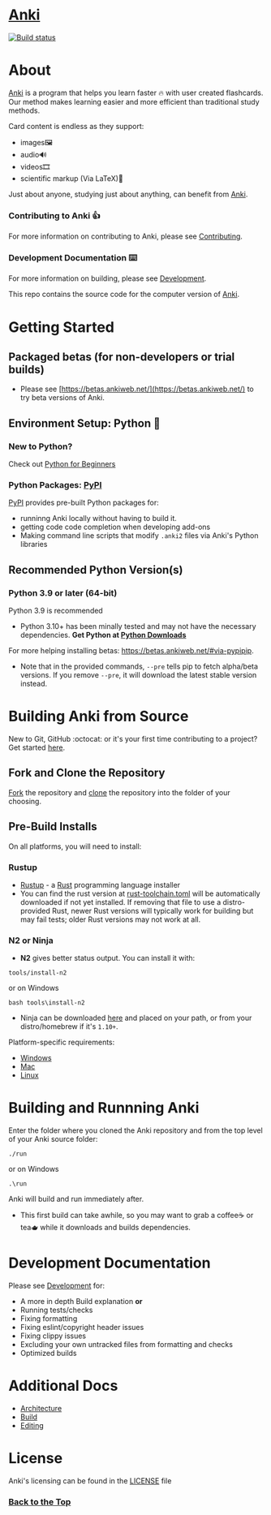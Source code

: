 # [Anki](https://apps.ankiweb.net)

[![Build status](https://badge.buildkite.com/c9edf020a4aec976f9835e54751cc5409d843adbb66d043bd3.svg?branch=main)](https://buildkite.com/ankitects/anki-ci)

# About
[Anki](https://apps.ankiweb.net) is a program that helps you learn faster :fire: with user created flashcards.  
Our method makes learning easier and more efficient than traditional study methods.

Card content is endless as they support:
- images:framed_picture:
- audio:loud_sound:
- videos:film_strip:
- scientific markup (Via LaTeX):dna:

Just about anyone, studying just about anything, can benefit from [Anki](https://apps.ankiweb.net).

### Contributing to Anki :+1:
For more information on contributing to Anki, please see [Contributing](./contributing.md).

### Development Documentation :keyboard:
For more information on building, please see [Development](./docs/development.md).

This repo contains the source code for the computer version of
[Anki](https://apps.ankiweb.net). 

# Getting Started
## Packaged betas (for non-developers or trial builds)
- Please see [https://betas.ankiweb.net/](https://betas.ankiweb.net/) to try beta versions of Anki.

## Environment Setup: Python 🐍
### New to Python?
Check out [Python for Beginners](https://www.python.org/about/gettingstarted/)
### Python Packages: [PyPI](https://pypi.org/)
[PyPI](https://pypi.org/) provides pre-built Python packages for:

- runninng Anki locally without having to build it.
- getting code code completion when developing add-ons
- Making command line scripts that modify `.anki2` files via Anki's Python libraries

## Recommended Python Version(s)
### Python 3.9 or later (64-bit)
Python 3.9 is recommended
- Python 3.10+ has been minally tested and may not have the necessary dependencies.
**Get Python at [Python Downloads](https://www.python.org/downloads/)**

For more helping installing betas: https://betas.ankiweb.net/#via-pypipip. 
- Note that in the provided commands, `--pre` tells pip to fetch alpha/beta versions. If you remove
`--pre`, it will download the latest stable version instead.

# Building Anki from Source
New to Git, GitHub :octocat: or it's your first time contributing to a project? Get started [here](https://docs.github.com/en/get-started/quickstart/set-up-git).

## Fork and Clone the Repository
[Fork](https://docs.github.com/en/get-started/quickstart/fork-a-repo#forking-a-repository) the repository and [clone](https://docs.github.com/en/get-started/quickstart/fork-a-repo#cloning-your-forked-repository) the repository into the folder of your choosing.

## Pre-Build Installs
On all platforms, you will need to install:

### Rustup
- [Rustup](https://rustup.rs/) - a [Rust](https://www.rust-lang.org/) programming language installer
- You can find the rust version at [rust-toolchain.toml](./rust-toolchain.toml)
  will be automatically downloaded if not yet installed. If removing that file
  to use a distro-provided Rust, newer Rust versions will typically work for
  building but may fail tests; older Rust versions may not work at all.
### N2 or Ninja
- **N2** gives better status output. You can install it with:

```
tools/install-n2
```

or on Windows

```
bash tools\install-n2
```

- Ninja can be downloaded [here](https://github.com/ninja-build/ninja/releases/tag/v1.11.1) and placed on your path, or from your distro/homebrew if it's `1.10+`.

Platform-specific requirements:

- [Windows](./windows.md)
- [Mac](./mac.md)
- [Linux](./linux.md)

# Building and Runnning Anki
Enter the folder where you cloned the Anki repository and from the top level of your Anki source folder:
```
./run
```
or on Windows
```
.\run
```
Anki will build and run immediately after. 
- This first build can take awhile, so you may want to grab a coffee:coffee: or tea:teapot: while it downloads and builds dependencies.

# Development Documentation
Please see [Development](./docs/development.md) for:

- A more in depth Build explanation
  **or** 
- Running tests/checks
- Fixing formatting
- Fixing eslint/copyright header issues
- Fixing clippy issues
- Excluding your own untracked files from formatting and checks
- Optimized builds

# Additional Docs
- [Architecture](./architecture.md)
- [Build](./build.md)
- [Editing](./editing.md)

# License
Anki's licensing can be found in the [LICENSE](./LICENSE) file

### [Back to the Top](./README.md)